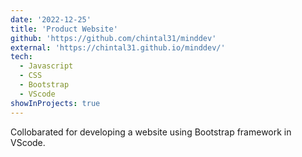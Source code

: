 ```yaml
---
date: '2022-12-25'
title: 'Product Website'
github: 'https://github.com/chintal31/minddev'
external: 'https://chintal31.github.io/minddev/'
tech:
  - Javascript
  - CSS
  - Bootstrap
  - VScode
showInProjects: true
---
```


Collobarated for developing a website using Bootstrap framework in VScode.
